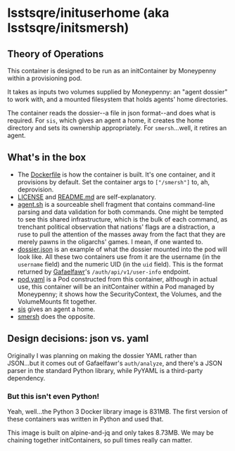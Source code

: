 # lsstsqre/inituserhome (aka lsstsqre/initsmersh)

## Theory of Operations

This container is designed to be run as an initContainer by Moneypenny
within a provisioning pod.

It takes as inputs two volumes supplied by Moneypenny: an "agent
dossier" to work with, and a mounted filesystem that holds agents' home
directories.

The container reads the dossier--a file in json format--and does what is
required.  For `sis`, which gives an agent a home, it creates the home
directory and sets its ownership appropriately.  For `smersh`...well, it
retires an agent.

## What's in the box
* The [Dockerfile](./Dockerfile) is how the container is built.  It's
  one container, and it provisions by default.  Set the container args
  to `["/smersh"]` to, ah, deprovision.
* [LICENSE](./LICENSE) and [README.md](./README.md) are self-explanatory.
* [agent.sh](./inituserhome.sh) is a sourceable shell fragment that
  contains command-line parsing and data validation for both commands.
  One might be tempted to see this shared infrastructure, which is the
  bulk of each command, as trenchant political observation that nations'
  flags are a distraction, a ruse to pull the attention of the masses
  away from the fact that they are merely pawns in the oligarchs'
  games.  I mean, if one wanted to.
* [dossier.json](./dossier.json) is an example of what the dossier
  mounted into the pod will look like.  All these two containers use
  from it are the username (in the `username` field) and the numeric UID (in
  the `uid` field).  This is the format returned by
  [Gafaelfawr](https://github.com/lsst-sqre/gafaelfawr)'s
  `/auth/api/v1/user-info` endpoint.
* [pod.yaml](./pod.yaml) is a Pod constructed from this container,
  although in actual use, this container will be an initContainer within
  a Pod managed by Moneypenny; it shows how the SecurityContext, the
  Volumes, and the VolumeMounts fit together.
* [sis](./sis) gives an agent a home.
* [smersh](./smersh) does the opposite.
  
## Design decisions: json vs. yaml

Originally I was planning on making the dossier YAML rather than
JSON...but it comes out of Gafaelfawr's `auth/analyze`, and there's a
JSON parser in the standard Python library, while PyYAML is a
third-party dependency.

### But this isn't even Python!

Yeah, well...the Python 3 Docker library image is 831MB.  The first
version of these containers was written in Python and used that.

This image is built on alpine-and-jq and only takes 8.73MB.  We may be
chaining together initContainers, so pull times really can matter.
